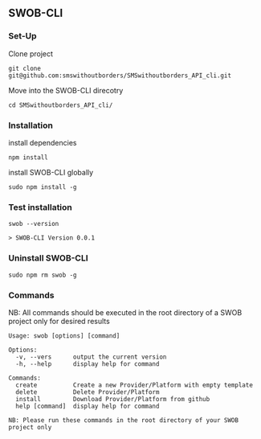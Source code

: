 ## SWOB-CLI

### Set-Up
Clone project
```
git clone git@github.com:smswithoutborders/SMSwithoutborders_API_cli.git
```
Move into the SWOB-CLI direcotry
```
cd SMSwithoutborders_API_cli/
```
### Installation
install dependencies
```
npm install
```
install SWOB-CLI globally
```
sudo npm install -g
```
### Test installation
```
swob --version

> SWOB-CLI Version 0.0.1
```
### Uninstall SWOB-CLI
```
sudo npm rm swob -g
```
### Commands
NB: All commands should be executed in the root directory of a SWOB project only for desired results
```
Usage: swob [options] [command]

Options:
  -v, --vers      output the current version
  -h, --help      display help for command

Commands:
  create          Create a new Provider/Platform with empty template
  delete          Delete Provider/Platform
  install         Download Provider/Platform from github
  help [command]  display help for command

NB: Please run these commands in the root directory of your SWOB project only
```